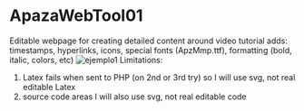 # ApazaWebTool01
Editable webpage for creating detailed content around video tutorial adds: timestamps, hyperlinks, icons, special fonts (ApzMmp.ttf), formatting (bold, italic, colors, etc)
![ejemplo1](https://user-images.githubusercontent.com/10149862/145829459-5a6f1eaa-8517-4d4c-ad2b-d82fec239913.png)
Limitations:
1) Latex fails when sent to PHP (on 2nd or 3rd try) so I will use svg, not real editable Latex
2) source code areas I will also use svg, not real editable code
